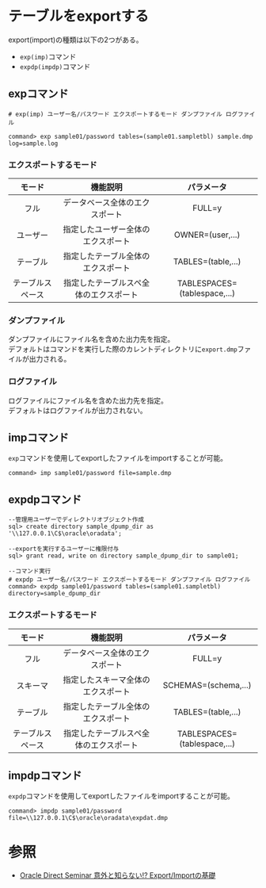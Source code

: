 # テーブルをexportする

export(import)の種類は以下の2つがある。
- `exp(imp)`コマンド
- `expdp(impdp)`コマンド

## expコマンド
```
# exp(imp) ユーザー名/パスワード エクスポートするモード ダンプファイル ログファイル

command> exp sample01/password tables=(sample01.sampletbl) sample.dmp log=sample.log
```

### エクスポートするモード
|モード|機能説明|パラメータ|
|:---:|:---:|:---:|
|フル|データベース全体のエクスポート|FULL=y|
|ユーザー|指定したユーザー全体のエクスポート|OWNER=(user,...)|
|テーブル|指定したテーブル全体のエクスポート|TABLES=(table,...)|
|テーブルスペース|指定したテーブルスペ全体のエクスポート|TABLESPACES=(tablespace,...)|

### ダンプファイル
ダンプファイルにファイル名を含めた出力先を指定。  
デフォルトはコマンドを実行した際のカレントディレクトリに`export.dmp`ファイルが出力される。

### ログファイル
ログファイルにファイル名を含めた出力先を指定。  
デフォルトはログファイルが出力されない。

## impコマンド
`exp`コマンドを使用してexportしたファイルをimportすることが可能。
```
command> imp sample01/password file=sample.dmp
```

## expdpコマンド
```
--管理用ユーザーでディレクトリオブジェクト作成
sql> create directory sample_dpump_dir as '\\127.0.0.1\C$\oracle\oradata';

--exportを実行するユーザーに権限付与
sql> grant read, write on directory sample_dpump_dir to sample01;

--コマンド実行
# expdp ユーザー名/パスワード エクスポートするモード ダンプファイル ログファイル
command> expdp sample01/password tables=(sample01.sampletbl) directory=sample_dpump_dir
```

### エクスポートするモード
|モード|機能説明|パラメータ|
|:---:|:---:|:---:|
|フル|データベース全体のエクスポート|FULL=y|
|スキーマ|指定したスキーマ全体のエクスポート|SCHEMAS=(schema,...)|
|テーブル|指定したテーブル全体のエクスポート|TABLES=(table,...)|
|テーブルスペース|指定したテーブルスペ全体のエクスポート|TABLESPACES=(tablespace,...)|

## impdpコマンド
`expdp`コマンドを使用してexportしたファイルをimportすることが可能。
```
command> impdp sample01/password file=\\127.0.0.1\C$\oracle\oradata\expdat.dmp
```

# 参照
- [Oracle Direct Seminar 意外と知らない!? Export/Importの基礎](https://www.oracle.com/jp/a/tech/docs/technical-resources/20100908-expimp-beginner.pdf)